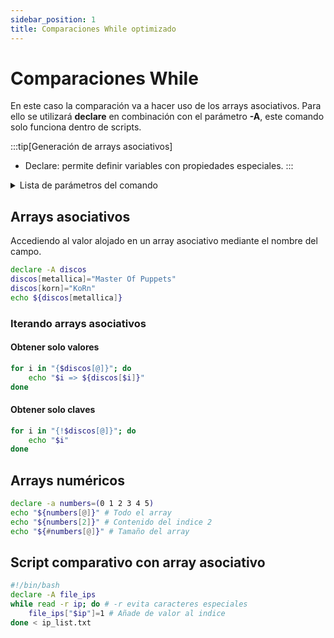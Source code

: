 ```yaml
---
sidebar_position: 1
title: Comparaciones While optimizado
---
```


# Comparaciones While
En este caso la comparación va a hacer uso de los arrays asociativos. Para ello se utilizará **declare** en combinación con el parámetro **-A**, este comando solo funciona dentro de scripts.

:::tip[Generación de arrays asociativos]
- Declare: permite definir variables con propiedades especiales.
:::

<details>
<summary>
Lista de parámetros del comando
</summary>
- A: creación de arrays asociativos
- a: creación de array indexado
- i: enteros
- r: lectura
- x: exporta la variable
</details>

## Arrays asociativos
Accediendo al valor alojado en un array asociativo mediante el nombre del campo.
```bash
declare -A discos
discos[metallica]="Master Of Puppets"
discos[korn]="KoRn"
echo ${discos[metallica]}
```
### Iterando arrays asociativos
#### Obtener solo valores
```bash
for i in "{$discos[@]}"; do
    echo "$i => ${discos[$i]}"
done
```
#### Obtener solo claves
```bash
for i in "{!$discos[@]}"; do
    echo "$i"
done
```

## Arrays numéricos
```bash
declare -a numbers=(0 1 2 3 4 5)
echo "${numbers[@]}" # Todo el array
echo "${numbers[2]}" # Contenido del indice 2
echo "${#numbers[@]}" # Tamaño del array
```

## Script comparativo con array asociativo
```bash
#!/bin/bash
declare -A file_ips
while read -r ip; do # -r evita caracteres especiales
    file_ips["$ip"]=1 # Añade de valor al indice 
done < ip_list.txt


```